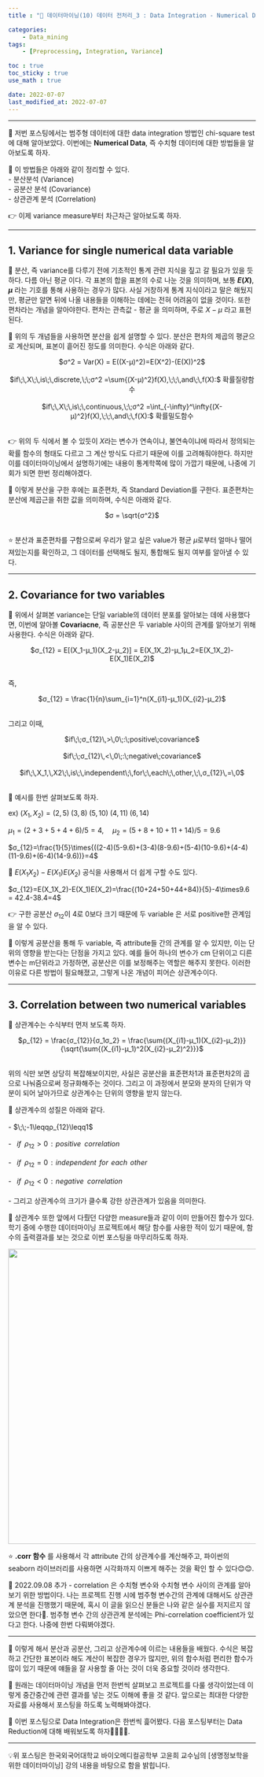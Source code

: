 ```yaml
---
title : "🧩 데이터마이닝(10) 데이터 전처리_3 : Data Integration - Numerical Data"

categories:
    - Data_mining
tags:
    - [Preprocessing, Integration, Variance]

toc : true
toc_sticky : true 
use_math : true  

date: 2022-07-07
last_modified_at: 2022-07-07 
---  
```


* * *  

🧩 저번 포스팅에서는 범주형 데이터에 대한 data integration 방법인 chi-square test에 대해 알아보았다. 이번에는 <b><a>Numerical Data</a></b>, 즉 수치형 데이터에 대한 방법들을 알아보도록 하자.  

🧩 이 방법들은 아래와 같이 정리할 수 있다.  
    - 분산분석 (Variance)  
    - 공분산 분석 (Covariance)  
    - 상관관계 분석 (Correlation)  
  
👉 이제 variance measure부터 차근차근 알아보도록 하자.  

* * *  

## 1. Variance for single numerical data variable  

🧩 분산, 즉 <a>variance</a>를 다루기 전에 기초적인 통계 관련 지식을 짚고 갈 필요가 있을 듯 하다. 다름 아닌 <a>평균</a> 이다. 각 표본의 합을 표본의 수로 나눈 것을 의미하며, 보통 <a><b>$E(X)$</b></a>, <a><b>$μ$</b></a> 라는 기호를 통해 사용하는 경우가 많다. 사실 거창하게 통계 지식이라고 말은 해뒀지만, 평균만 알면 뒤에 나올 내용들을 이해하는 데에는 전혀 어려움이 없을 것이다. 또한 <a>편차</a>라는 개념을 알아야한다. 편차는 <a>관측값 - 평균</a> 을 의미하며, 주로 <a>$X-μ$</a> 라고 표현된다.  


🧩 위의 두 개념들을 사용하면 분산을 쉽게 설명할 수 있다. 분산은 <a>편차의 제곱의 평균</a>으로 계산되며, 표본이 흩어진 정도를 의미한다. 수식은 아래와 같다.<br>  

<center>$σ^2 = Var(X) = E((X-μ)^2)=E(X^2)-(E(X))^2$</center><br>  

<center>$if\;\,X\;\,is\;\,discrete,\;\;σ^2 =\sum{(X-μ)^2}f(X),\;\;\,and\;\,f(X):$ 확률질량함수</center><br>  


<center>$if\;\,X\;\,is\;\,continuous,\;\;σ^2 =\int_{-\infty}^\infty{(X-μ)^2}f(X),\;\;\,and\;\,f(X):$ 확률밀도함수</center><br>  


👉 위의 두 식에서 볼 수 있듯이 $X$라는 변수가 연속이냐, 불연속이냐에 따라서 정의되는 확률 함수의 형태도 다르고 그 계산 방식도 다르기 때문에 이를 고려해줘야한다. 하지만 이를 데이터마이닝에서 설명하기에는 내용이 통계학쪽에 많이 가깝기 때문에, 나중에 기회가 되면 한번 정리해야겠다.  

🧩 이렇게 분산을 구한 후에는 표준편차, 즉 <a>Standard Deviation</a>를 구한다. 표준편차는 분산에 제곱근을 취한 값을 의미하며, 수식은 아래와 같다.<br>  

<center>$σ = \sqrt{σ^2}$</center><br>  

⭐ 분산과 표준편차를 구함으로써 우리가 알고 싶은 value가 평균 $μ$로부터 얼마나 떨어져있는지를 확인하고, 그 데이터를 선택해도 될지, 통합해도 될지 여부를 알아낼 수 있다.  

* * *  

## 2. Covariance for two variables  

🧩 위에서 살펴본 variance는 단일 variable의 데이터 분포를 알아보는 데에 사용했다면, 이번에 알아볼 <b><a>Covariacne</a></b>, 즉 공분산은 두 variable 사이의 관계를 알아보기 위해 사용한다. 수식은 아래와 같다.<br>  

<center>$σ_{12} = E[(X_1-μ_1)(X_2-μ_2)] = E(X_1X_2)-μ_1μ_2=E(X_1X_2)-E(X_1)E(X_2)$</center><br>  

즉, <center>$σ_{12} = \frac{1}{n}\sum_{i=1}^n(X_{i1}-μ_1)(X_{i2}-μ_2)$</center><br>  

그리고 이때,  

<center>$if\;\;σ_{12}\,>\,0\;:\;positive\;covariance$</center><br>  

<center>$if\;\;σ_{12}\,<\,0\;:\;negative\;covariance$</center><br>  

<center>$if\;\,X_1,\,X2\;\,is\;\,independent\;\,for\;\,each\;\,other,\;\,σ_{12}\,=\,0$</center><br>  

🧩 예시를 한번 살펴보도록 하자.<br>  

ex) $(X_1,X_2) = (2,5)\;(3,8)\;(5,10)\;(4,11)\;(6,14)$<br>  

$μ_1 = (2+3+5+4+6) / 5= 4,\;\;\;\;\;μ_2=(5+8+10+11+14)/5=9.6$<br>  

$σ_{12}=\frac{1}{5}\times{((2-4)(5-9.6)+(3-4)(8-9.6)+(5-4)(10-9.6)+(4-4)(11-9.6)+(6-4)(14-9.6))}=4$<br>  

🧩 $E(X_1X_2)-E(X_1)E(X_2)$ 공식을 사용해서 더 쉽게 구할 수도 있다.<br>  

$σ_{12}=E(X_1X_2)-E(X_1)E(X_2)=\frac{(10+24+50+44+84)}{5}-4\times9.6 = 42.4-38.4=4$<br>  

👉 구한 공분산 $σ_{12}$이 4로 0보다 크기 때문에 두 variable 은 서로 positive한 관계임을 알 수 있다.  

🧩 이렇게 공분산을 통해 두 variable, 즉 attribute들 간의 관계를 알 수 있지만, 이는 단위의 영향을 받는다는 단점을 가지고 있다. 예를 들어 하나의 변수가 cm 단위이고 디른 변수는 m단위라고 가정하면, 공분산은 이를 보정해주는 역할은 해주지 못한다. 이러한 이유로 다른 방법이 필요해졌고, 그렇게 나온 개념이 <a>피어슨 상관계수</a>이다.  

* * *  

## 3. Correlation between two numerical variables  

🧩 상관계수는 수식부터 먼저 보도록 하자.<br>  


<center>$ρ_{12} = \frac{σ_{12}}{σ_1σ_2} = \frac{\sum{(X_{i1}-μ_1)(X_{i2}-μ_2)}}{\sqrt{\sum{(X_{i1}-μ_1)^2(X_{i2}-μ_2)^2}}}$</center><br>  

위의 식만 보면 상당히 복잡해보이지만, 사실은 공분산을 표준편차1과 표준편차2의 곱으로 나눠줌으로써 정규화해주는 것이다. 그리고 이 과정에서 분모와 분자의 단위가 약분이 되어 날아가므로 상관계수는 단위의 영향을 받지 않는다.<br>  

🧩 상관계수의 성질은 아래와 같다.<br>  
    - $\;\;-1\leqqρ_{12}\leqq1$<br>  
    - $\;\;if\;\;ρ_{12}>0\;\,:\;\,positive\;\;correlation$<br>  
    - $\;\;if\;\;ρ_{12}=0\;\,:\;\,independent\;\,for\;\,each\;\,other$<br>  
    - $\;\;if\;\;ρ_{12}<0\;\,:\;\,negative\;\;correlation$<br>  
    - 그리고 상관계수의 크기가 클수록 강한 상관관계가 있음을 의미한다.<br>  

🧩 상관계수 또한 앞에서 다뤘던 다양한 measure들과 같이 이미 만들어진 함수가 있다. 학기 중에 수행한 데이터마이닝 프로젝트에서 해당 함수를 사용한 적이 있기 때문에, 함수의 출력결과를 보는 것으로 이번 포스팅을 마무리하도록 하자.  

<p align="center"><img src="https://user-images.githubusercontent.com/65170165/177690493-b899569e-9474-4994-911b-d88e9b093fab.png" width="600" /></p>  


⭐ <a><b>.corr 함수</b></a> 를 사용해서 각 attribute 간의 상관계수를 계산해주고, 파이썬의 seaborn 라이브러리를 사용하면 시각화까지 이쁘게 해주는 것을 확인 할 수 있다😊😊.  
  
🚩 2022.09.08 추가 - correlation 은 수치형 변수와 수치형 변수 사이의 관계를 알아보기 위한 방법이다. 나는 프로젝트 진행 시에 범주형 변수간의 관계에 대해서도 상관관계 분석을 진행했기 때문에, 혹시 이 글을 읽으신 분들은 나와 같은 실수를 저지르지 않았으면 한다🤥. 범주형 변수 간의 상관관계 분석에는 Phi-correlation coefficient가 있다고 한다. 나중에 한번 다뤄봐야겠다.

* * *  

🧩 이렇게 해서 분산과 공분산, 그리고 상관계수에 이르는 내용들을 배웠다. 수식은 복잡하고 간단한 표본이라 해도 계산이 복잡한 경우가 많지만, 위의 함수처럼 편리한 함수가 많이 있기 때문에 얘들을 잘 사용할 줄 아는 것이 더욱 중요할 것이라 생각한다.  

🧩 원래는 데이터마이닝 개념을 먼저 한번씩 살펴보고 프로젝트를 다룰 생각이었는데 이렇게 중간중간에 관련 결과를 넣는 것도 이해에 좋을 것 같다. 앞으로는 최대한 다양한 자료를 사용해서 포스팅을 하도록 노력해봐야겠다.  

🧩 이번 포스팅으로 Data Integration은 한번씩 흝어봤다. 다음 포스팅부터는 Data Reduction에 대해 배워보도록 하자🏃‍♂️🏃‍♂️.  

* * *  

<div style="text-align: left">💡위 포스팅은 한국외국어대학교 바이오메디컬공학부 고윤희 교수님의 [생명정보학을 위한 데이터마이닝] 강의 내용을 바탕으로 함을 밝힙니다.</div>
